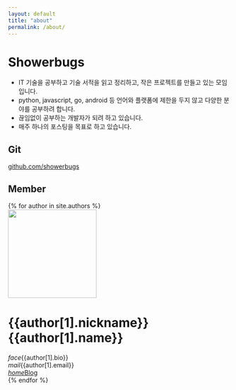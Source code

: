 ```yaml
---
layout: default
title: "about"
permalink: /about/
---
```


# Showerbugs
* IT 기술을 공부하고 기술 서적을 읽고 정리하고, 작은 프로젝트를 만들고 있는 모임입니다.
* python, javascript, go, android 등 언어와 플랫폼에 제한을 두지 않고 다양한 분야를 공부하려 합니다.
* 끊임없이 공부하는 개발자가 되려 하고 있습니다.
* 매주 하나의 포스팅을 목표로 하고 있습니다.

## Git
[github.com/showerbugs](https://github.com/showerbugs)

## Member
<div class="about">
  {% for author in site.authors %}
    <div class="about-author">
        <div class="about-author-left-box">
            <img class="about-author-profile" src="/{{author[1].image}}" width="200px" height="200px"/>
        </div>
        <div class="about-author-right-box">
            <h1 class="about-author-nickname">
              {{author[1].nickname}}<span class="about-author-name">{{author[1].name}} </span>
              </h1>
            <div class="about-author-bar"></div>
            <div><i class="material-icons md-24">face</i>{{author[1].bio}}</div>
            <i class="material-icons md-24">mail</i><span class="about-author-email">{{author[1].email}}</span>
        <div>
            <a class="about-author-blog-link" href="{{author[1].url}}" target="_blank">
                <i class="material-icons md-24">home</i><label>Blog</label>
            </a>
         </div>
        </div>
    </div>
    {% endfor %}  
</div>

<!-- {% include discuss.html %} -->